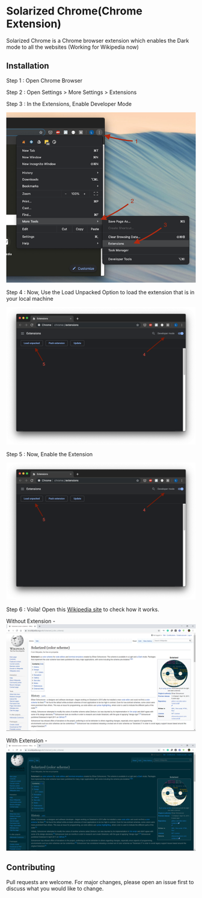 # Solarized Chrome(Chrome Extension)

Solarized Chrome is a Chrome browser extension which enables the Dark mode to all the websites (Working for Wikipedia now)

## Installation

Step 1 :
 Open Chrome Browser

Step 2 :
 Open Settings > More Settings > Extensions

Step 3 :
In the Extensions, Enable Developer Mode

![Step 1, 2, 3](https://github.com/Abhishekds94/solarized-chrome/blob/master/images/Step%201%2C2%2C3.png)

Step 4 :
Now, Use the Load Unpacked Option to load the extension that is in your local machine

![Step 4, 5](https://github.com/Abhishekds94/solarized-chrome/blob/master/images/Step%204%2C5.png)

Step 5 : 
Now, Enable the Extension

![Enable Extension](https://github.com/Abhishekds94/solarized-chrome/blob/master/images/Step%204%2C5.png)

Step 6 :
Voila!
Open this 
[Wikipedia site](https://en.wikipedia.org/wiki/Solarized_(color_scheme))
to check how it works.

Without Extension -
![Without Extension](https://github.com/Abhishekds94/solarized-chrome/blob/master/images/Without%20Extension.png)

With Extension - 
![With Extension](https://github.com/Abhishekds94/solarized-chrome/blob/master/images/With%20Extension.png)

## Contributing
Pull requests are welcome. For major changes, please open an issue first to discuss what you would like to change.

